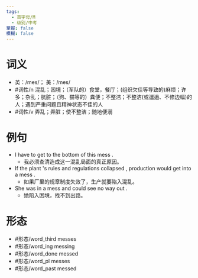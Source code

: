 ```yaml
---
tags:
  - 首字母/M
  - 级别/中考
掌握: false
模糊: false
---
```

# 词义
- 英：/mes/； 美：/mes/
- #词性/n  混乱；困境；（军队的）食堂，餐厅；(组织欠佳等导致的)麻烦；许多；杂乱；肮脏；（狗、猫等的）粪便；不整洁；不整洁(或邋遢、不修边幅)的人；遇到严重问题且精神状态不佳的人
- #词性/v  弄乱；弄脏；使不整洁；随地便溺
# 例句
- I have to get to the bottom of this mess .
	- 我必须查清造成这一混乱局面的真正原因。
- If the plant 's rules and regulations collapsed , production would get into a mess .
	- 如果厂里的规章制度失效了，生产就要陷入混乱。
- She was in a mess and could see no way out .
	- 她陷入困境，找不到出路。
# 形态
- #形态/word_third messes
- #形态/word_ing messing
- #形态/word_done messed
- #形态/word_pl messes
- #形态/word_past messed
